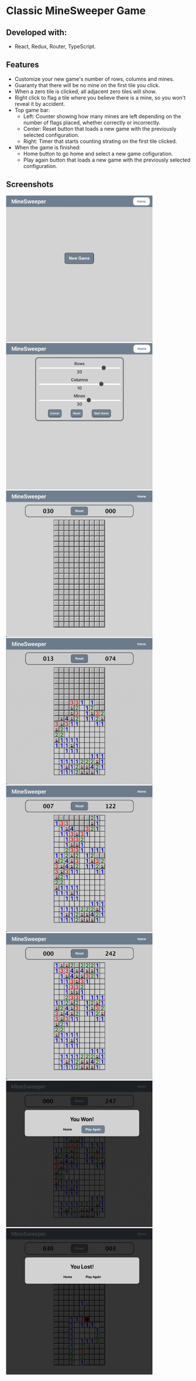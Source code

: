 # Classic MineSweeper Game

## Developed with:
- React, Redux, Router, TypeScript.

## Features
- Customize your new game's number of rows, columns and mines.
- Guaranty that there will be no mine on the first tile you click.
- When a zero tile is clicked, all adjacent zero tiles will show.
- Right click to flag a tile where you believe there is a mine, so you won't reveal it by accident.
- Top game bar:
  - Left: Counter showing how many mines are left depending on the number of flags placed, whether correctly or incorrectly.
  - Center: Reset button that loads a new game with the previously selected configuration.
  - Right: Timer that starts counting strating on the first tile clicked.
- When the game is finished:
    - Home button to go home and select a new game cofiguration.
    - Play again button that loads a new game with the previously selected configuration.

## Screenshots
<img src='/screenshots/1-home-screen.png' height='400' width='400' /> <img src='/screenshots/2-game-config.png' height='400' width='400' />
<img src='/screenshots/3-game-in-progress-1.png' height='400' width='400' /> <img src='/screenshots/4-game-in-progress-2.png' height='400' width='400' />
<img src='/screenshots/5-game-in-progress-3.png' height='400' width='400' /> <img src='/screenshots/6-game-in-progress-4.png' height='400' width='400' />
<img src='/screenshots/7-game-won.png' height='400' width='400' /> <img src='/screenshots/8-game-lost.png' height='400' width='400' />
